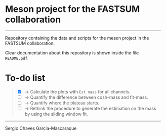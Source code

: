 # Meson project for the FASTSUM collaboration
---
Repository containing the data and scripts for the meson project in
the FASTSUM collaboration.

Clear documentation about this repository is shown inside the file
`README.pdf`.

# To-do list

> - [x] -> Calculate the plots with `Est mass` for all channels.
> - [ ] -> Quantify the difference between cosh-mass and fit-mass.
> - [ ] -> Quantify where the plateau starts.
> - [ ] -> Rethink the procedure to generate the estimation on the
>   mass by using the sliding window fit.

---
Sergio Chaves García-Mascaraque

